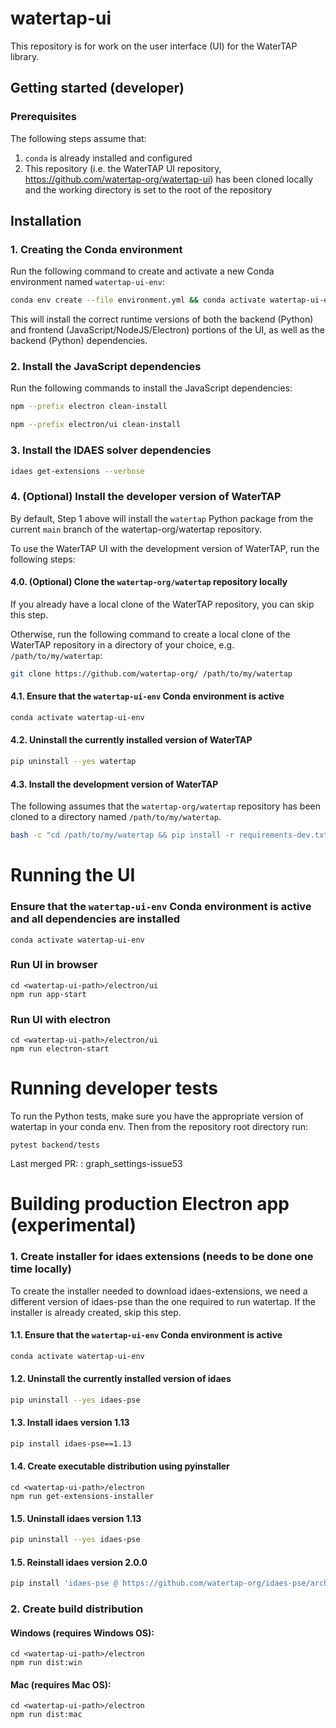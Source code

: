 # watertap-ui

This repository is for work on the user interface (UI) for the WaterTAP library.

## Getting started (developer)

### Prerequisites

The following steps assume that:

1. `conda` is already installed and configured
2. This repository (i.e. the WaterTAP UI repository, https://github.com/watertap-org/watertap-ui) has been cloned locally and the working directory is set to the root of the repository

## Installation

### 1. Creating the Conda environment

Run the following command to create and activate a new Conda environment named `watertap-ui-env`:

```sh
conda env create --file environment.yml && conda activate watertap-ui-env
```

This will install the correct runtime versions of both the backend (Python) and frontend (JavaScript/NodeJS/Electron) portions of the UI, as well as the backend (Python) dependencies.

### 2. Install the JavaScript dependencies

Run the following commands to install the JavaScript dependencies:

```sh
npm --prefix electron clean-install
```

```sh
npm --prefix electron/ui clean-install
```

### 3. Install the IDAES solver dependencies

```sh
idaes get-extensions --verbose
```

### 4. (Optional) Install the developer version of WaterTAP

By default, Step 1 above will install the `watertap` Python package from the current `main` branch of the watertap-org/watertap repository.

To use the WaterTAP UI with the development version of WaterTAP, run the following steps:

#### 4.0. (Optional) Clone the `watertap-org/watertap` repository locally

If you already have a local clone of the WaterTAP repository, you can skip this step.

Otherwise, run the following command to create a local clone of the WaterTAP repository in a directory of your choice, e.g. `/path/to/my/watertap`:

```sh
git clone https://github.com/watertap-org/ /path/to/my/watertap
```

#### 4.1. Ensure that the `watertap-ui-env` Conda environment is active

```sh
conda activate watertap-ui-env
```

#### 4.2. Uninstall the currently installed version of WaterTAP

```sh
pip uninstall --yes watertap
```

#### 4.3. Install the development version of WaterTAP

The following assumes that the `watertap-org/watertap` repository has been cloned to a directory named `/path/to/my/watertap`.

```sh
bash -c "cd /path/to/my/watertap && pip install -r requirements-dev.txt"
```

# Running the UI

### Ensure that the `watertap-ui-env` Conda environment is active and all dependencies are installed

```console
conda activate watertap-ui-env
```

### Run UI in browser

```console
cd <watertap-ui-path>/electron/ui
npm run app-start
```

### Run UI with electron

```console
cd <watertap-ui-path>/electron/ui
npm run electron-start
```

# Running developer tests

To run the Python tests, make sure you have the appropriate version of watertap in your conda env.  Then from the repository root directory run:

`pytest backend/tests`


Last merged PR: : graph_settings-issue53


# Building production Electron app (experimental)

### 1. Create installer for idaes extensions (needs to be done one time locally)

To create the installer needed to download idaes-extensions, we need a different version of idaes-pse than the one required to run watertap. If the installer is already created, skip this step.  
  
#### 1.1. Ensure that the `watertap-ui-env` Conda environment is active

```sh
conda activate watertap-ui-env
```

#### 1.2. Uninstall the currently installed version of idaes

```sh
pip uninstall --yes idaes-pse
```

#### 1.3. Install idaes version 1.13 

```sh
pip install idaes-pse==1.13
```

#### 1.4. Create executable distribution using pyinstaller

```console
cd <watertap-ui-path>/electron
npm run get-extensions-installer
```

#### 1.5. Uninstall idaes version 1.13

```sh
pip uninstall --yes idaes-pse
```

#### 1.5. Reinstall idaes version 2.0.0

```sh
pip install 'idaes-pse @ https://github.com/watertap-org/idaes-pse/archive/2.0.0.dev3.watertap.22.08.11.zip'
```

### 2. Create build distribution

#### Windows (requires Windows OS):

```console
cd <watertap-ui-path>/electron
npm run dist:win
```

#### Mac (requires Mac OS):


```console
cd <watertap-ui-path>/electron
npm run dist:mac
```